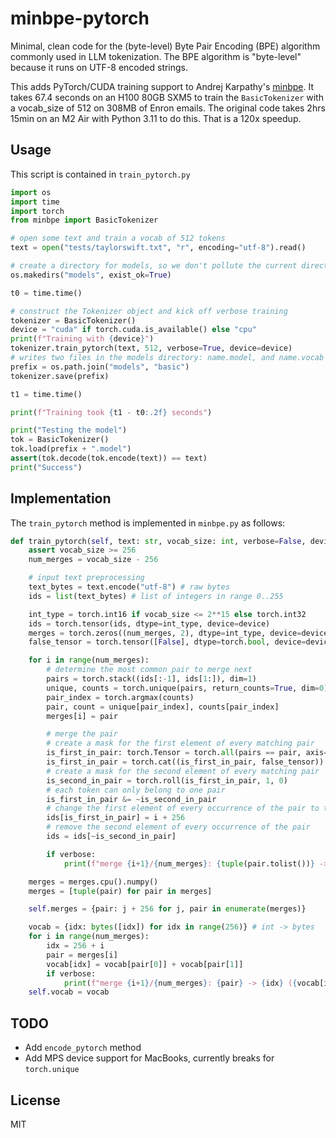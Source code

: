 # minbpe-pytorch

Minimal, clean code for the (byte-level) Byte Pair Encoding (BPE) algorithm commonly used in LLM tokenization. The BPE algorithm is "byte-level" because it runs on UTF-8 encoded strings.

This adds PyTorch/CUDA training support to Andrej Karpathy's [minbpe](https://github.com/karpathy/minbpe).  It takes 67.4 seconds on an H100 80GB SXM5 to train the `BasicTokenizer` with a vocab_size of 512 on 308MB of Enron emails.  The original code takes 2hrs 15min on an M2 Air with Python 3.11 to do this.  That is a 120x speedup.

## Usage

This script is contained in `train_pytorch.py`

```python
import os
import time
import torch
from minbpe import BasicTokenizer

# open some text and train a vocab of 512 tokens
text = open("tests/taylorswift.txt", "r", encoding="utf-8").read()

# create a directory for models, so we don't pollute the current directory
os.makedirs("models", exist_ok=True)

t0 = time.time()

# construct the Tokenizer object and kick off verbose training
tokenizer = BasicTokenizer()
device = "cuda" if torch.cuda.is_available() else "cpu"
print(f"Training with {device}")
tokenizer.train_pytorch(text, 512, verbose=True, device=device)
# writes two files in the models directory: name.model, and name.vocab
prefix = os.path.join("models", "basic")
tokenizer.save(prefix)

t1 = time.time()

print(f"Training took {t1 - t0:.2f} seconds")

print("Testing the model")
tok = BasicTokenizer()
tok.load(prefix + ".model")
assert(tok.decode(tok.encode(text)) == text)
print("Success")
```

## Implementation

The `train_pytorch` method is implemented in `minbpe.py` as follows:

```python
def train_pytorch(self, text: str, vocab_size: int, verbose=False, device='cuda'):
    assert vocab_size >= 256
    num_merges = vocab_size - 256

    # input text preprocessing
    text_bytes = text.encode("utf-8") # raw bytes
    ids = list(text_bytes) # list of integers in range 0..255

    int_type = torch.int16 if vocab_size <= 2**15 else torch.int32
    ids = torch.tensor(ids, dtype=int_type, device=device)
    merges = torch.zeros((num_merges, 2), dtype=int_type, device=device)
    false_tensor = torch.tensor([False], dtype=torch.bool, device=device)

    for i in range(num_merges):
        # determine the most common pair to merge next
        pairs = torch.stack((ids[:-1], ids[1:]), dim=1)
        unique, counts = torch.unique(pairs, return_counts=True, dim=0)
        pair_index = torch.argmax(counts)
        pair, count = unique[pair_index], counts[pair_index]
        merges[i] = pair

        # merge the pair
        # create a mask for the first element of every matching pair
        is_first_in_pair: torch.Tensor = torch.all(pairs == pair, axis=1)
        is_first_in_pair = torch.cat((is_first_in_pair, false_tensor))
        # create a mask for the second element of every matching pair
        is_second_in_pair = torch.roll(is_first_in_pair, 1, 0)
        # each token can only belong to one pair
        is_first_in_pair &= ~is_second_in_pair
        # change the first element of every occurrence of the pair to the new id
        ids[is_first_in_pair] = i + 256
        # remove the second element of every occurrence of the pair
        ids = ids[~is_second_in_pair]

        if verbose:
            print(f"merge {i+1}/{num_merges}: {tuple(pair.tolist())} -> {i + 256} had {count} occurrences")

    merges = merges.cpu().numpy()
    merges = [tuple(pair) for pair in merges]

    self.merges = {pair: j + 256 for j, pair in enumerate(merges)}

    vocab = {idx: bytes([idx]) for idx in range(256)} # int -> bytes
    for i in range(num_merges):
        idx = 256 + i
        pair = merges[i]
        vocab[idx] = vocab[pair[0]] + vocab[pair[1]]
        if verbose:
            print(f"merge {i+1}/{num_merges}: {pair} -> {idx} ({vocab[idx]})")
    self.vocab = vocab
```

## TODO

- Add `encode_pytorch` method
- Add MPS device support for MacBooks, currently breaks for `torch.unique`

## License

MIT